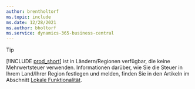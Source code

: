 ```yaml
---
author: brentholtorf
ms.topic: include
ms.date: 12/28/2021
ms.author: bholtorf
ms.service: dynamics-365-business-central
---
```

> [!TIP]
> [!INCLUDE [prod_short](prod_short.md)] ist in Ländern/Regionen verfügbar, die keine Mehrwertsteuer verwenden. Informationen darüber, wie Sie die Steuer in Ihrem Land/Ihrer Region festlegen und melden, finden Sie in den Artikeln im Abschnitt [Lokale Funktionalität](../about-localization.md).  
